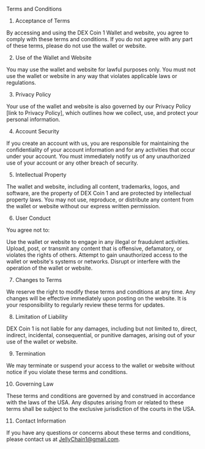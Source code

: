 Terms and Conditions

1. Acceptance of Terms

By accessing and using the DEX Coin 1 Wallet and website, you agree to comply with these terms and conditions. If you do not agree with any part of these terms, please do not use the wallet or website.

2. Use of the Wallet and Website

You may use the wallet and website for lawful purposes only. You must not use the wallet or website in any way that violates applicable laws or regulations.

3. Privacy Policy

Your use of the wallet and website is also governed by our Privacy Policy [link to Privacy Policy], which outlines how we collect, use, and protect your personal information.

4. Account Security

If you create an account with us, you are responsible for maintaining the confidentiality of your account information and for any activities that occur under your account. You must immediately notify us of any unauthorized use of your account or any other breach of security.

5. Intellectual Property

The wallet and website, including all content, trademarks, logos, and software, are the property of DEX Coin 1 and are protected by intellectual property laws. You may not use, reproduce, or distribute any content from the wallet or website without our express written permission.

6. User Conduct

You agree not to:

Use the wallet or website to engage in any illegal or fraudulent activities.
Upload, post, or transmit any content that is offensive, defamatory, or violates the rights of others.
Attempt to gain unauthorized access to the wallet or website's systems or networks.
Disrupt or interfere with the operation of the wallet or website.

7. Changes to Terms

We reserve the right to modify these terms and conditions at any time. Any changes will be effective immediately upon posting on the website. It is your responsibility to regularly review these terms for updates.

8. Limitation of Liability

DEX Coin 1 is not liable for any damages, including but not limited to, direct, indirect, incidental, consequential, or punitive damages, arising out of your use of the wallet or website.

9. Termination

We may terminate or suspend your access to the wallet or website without notice if you violate these terms and conditions.

10. Governing Law

These terms and conditions are governed by and construed in accordance with the laws of the USA. Any disputes arising from or related to these terms shall be subject to the exclusive jurisdiction of the courts in the USA.

11. Contact Information

If you have any questions or concerns about these terms and conditions, please contact us at JellyChain1@gmail.com.